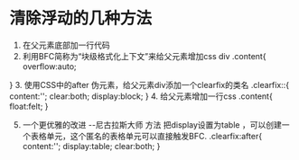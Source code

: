 # 清除浮动的几种方法
1. 在父元素底部加一行代码   <div style="clear:both;"></div>
2. 利用BFC简称为“块级格式化上下文”来给父元素增加css div 
.content{
    overflow:auto;
    <!-- overflow:hidden -->
    <!-- overflow:scroll -->
}
3. 使用CSS中的after 伪元素，给父元素div添加一个clearfix的类名
.clearfix::{
    content:'';
    clear:both;
    display:block;
}
4. 给父元素增加一行css 
.content{
    float:felt;
}    
<!-- 不建议使用 -->
5. 一个更优雅的改进   --尼古拉斯大师   方法
 把display设置为table ，可以创建一个表格单元，这个匿名的表格单元可以直接触发BFC.
.clearfix:after{
    content:'';
    display:table;
    clear:both;
}
